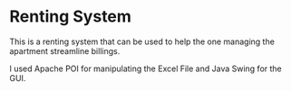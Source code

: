 # Renting System

This is a renting system that can be used to help the one managing the apartment streamline billings.

I used Apache POI for manipulating the Excel File and Java Swing for the GUI.